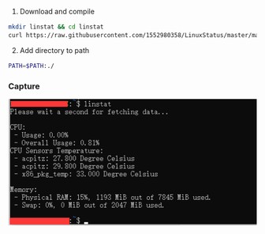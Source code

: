 1. Download and compile
```bash
mkdir linstat && cd linstat
curl https://raw.githubusercontent.com/1552980358/LinuxStatus/master/main.cpp > main.cpp && clang++ main.cpp > linstat
```

2. Add directory to path
```bash
PATH=$PATH:./
```

### Capture
![](capture.png)